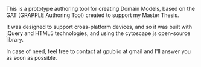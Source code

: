 This is a prototype authoring tool for creating Domain Models, based on the GAT (GRAPPLE Authoring Tool) created to support my Master Thesis. 

It was designed to support cross-platform devices, and so it was built with jQuery and HTML5 technologies, and using the cytoscape.js open-source library.

In case of need, feel free to contact at gpublio at gmail and I'll answer you as soon as possible. 
